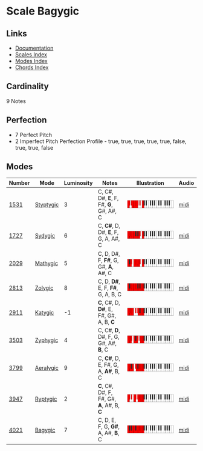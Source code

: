# Scale Bagygic

## Links

- [Documentation](README.md)
- [Scales Index](Scales.md)
- [Modes Index](Modes.md)
- [Chords Index](Chords.md)

## Cardinality

9 Notes

## Perfection

- 7 Perfect Pitch
- 2 Imperfect Pitch
Perfection Profile - true, true, true, true, true, false, true, true, false

## Modes

| Number | Mode | Luminosity | Notes | Illustration | Audio |
|--------|------|------------|-------|--------------|-------|
| [1531](https://ianring.com/musictheory/scales/1531) | [Styptygic](ModeStyptygic.md) | 3 | C, C#, D#, **E**, F, F#, **G**, G#, A#, C | ![CNaturalStyptygic](ModeCNaturalStyptygic.png) | [midi](https://github.com/edipermadi/music/blob/main/docs/ModeCNaturalStyptygic.mid?raw=true) | 
| [1727](https://ianring.com/musictheory/scales/1727) | [Sydygic](ModeSydygic.md) | 6 | C, **C#**, D, D#, **E**, F, G, A, A#, C | ![CNaturalSydygic](ModeCNaturalSydygic.png) | [midi](https://github.com/edipermadi/music/blob/main/docs/ModeCNaturalSydygic.mid?raw=true) | 
| [2029](https://ianring.com/musictheory/scales/2029) | [Mathygic](ModeMathygic.md) | 5 | C, D, D#, F, **F#**, G, G#, **A**, A#, C | ![CNaturalMathygic](ModeCNaturalMathygic.png) | [midi](https://github.com/edipermadi/music/blob/main/docs/ModeCNaturalMathygic.mid?raw=true) | 
| [2813](https://ianring.com/musictheory/scales/2813) | [Zolygic](ModeZolygic.md) | 8 | C, D, **D#**, E, F, **F#**, G, A, B, C | ![CNaturalZolygic](ModeCNaturalZolygic.png) | [midi](https://github.com/edipermadi/music/blob/main/docs/ModeCNaturalZolygic.mid?raw=true) | 
| [2911](https://ianring.com/musictheory/scales/2911) | [Katygic](ModeKatygic.md) | -1 | **C**, C#, D, **D#**, E, F#, G#, A, B, **C** | ![CNaturalKatygic](ModeCNaturalKatygic.png) | [midi](https://github.com/edipermadi/music/blob/main/docs/ModeCNaturalKatygic.mid?raw=true) | 
| [3503](https://ianring.com/musictheory/scales/3503) | [Zyphygic](ModeZyphygic.md) | 4 | C, C#, **D**, D#, F, G, G#, A#, **B**, C | ![CNaturalZyphygic](ModeCNaturalZyphygic.png) | [midi](https://github.com/edipermadi/music/blob/main/docs/ModeCNaturalZyphygic.mid?raw=true) | 
| [3799](https://ianring.com/musictheory/scales/3799) | [Aeralygic](ModeAeralygic.md) | 9 | C, **C#**, D, E, F#, G, A, **A#**, B, C | ![CNaturalAeralygic](ModeCNaturalAeralygic.png) | [midi](https://github.com/edipermadi/music/blob/main/docs/ModeCNaturalAeralygic.mid?raw=true) | 
| [3947](https://ianring.com/musictheory/scales/3947) | [Ryptygic](ModeRyptygic.md) | 2 | **C**, C#, D#, F, F#, G#, **A**, A#, B, **C** | ![CNaturalRyptygic](ModeCNaturalRyptygic.png) | [midi](https://github.com/edipermadi/music/blob/main/docs/ModeCNaturalRyptygic.mid?raw=true) | 
| [4021](https://ianring.com/musictheory/scales/4021) | [Bagygic](ModeBagygic.md) | 7 | C, D, E, F, G, **G#**, A, A#, **B**, C | ![CNaturalBagygic](ModeCNaturalBagygic.png) | [midi](https://github.com/edipermadi/music/blob/main/docs/ModeCNaturalBagygic.mid?raw=true) | 
